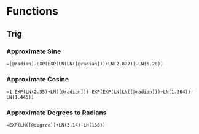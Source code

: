 # Functions

## Trig

### Approximate Sine

```excel
=[@radian]-EXP(EXP(LN(LN([@radian]))+LN(2.827))-LN(6.28))
```

### Approximate Cosine

```excel
=1-EXP(LN(2.35)+LN([@radian]))-EXP(EXP(LN(LN([@radian]))+LN(1.504))-LN(1.445))
```

### Approximate Degrees to Radians

```excel
=EXP(LN([@degree])+LN(3.14)-LN(180))
```
